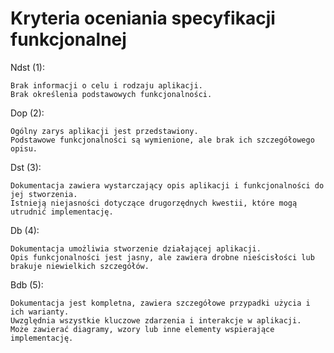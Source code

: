 # Kryteria oceniania specyfikacji funkcjonalnej

Ndst (1):

    Brak informacji o celu i rodzaju aplikacji.
    Brak określenia podstawowych funkcjonalności.

Dop (2):

    Ogólny zarys aplikacji jest przedstawiony.
    Podstawowe funkcjonalności są wymienione, ale brak ich szczegółowego opisu.

Dst (3):

    Dokumentacja zawiera wystarczający opis aplikacji i funkcjonalności do jej stworzenia.
    Istnieją niejasności dotyczące drugorzędnych kwestii, które mogą utrudnić implementację.

Db (4):

    Dokumentacja umożliwia stworzenie działającej aplikacji.
    Opis funkcjonalności jest jasny, ale zawiera drobne nieścisłości lub brakuje niewielkich szczegółów.

Bdb (5):

    Dokumentacja jest kompletna, zawiera szczegółowe przypadki użycia i ich warianty.
    Uwzględnia wszystkie kluczowe zdarzenia i interakcje w aplikacji.
    Może zawierać diagramy, wzory lub inne elementy wspierające implementację.
